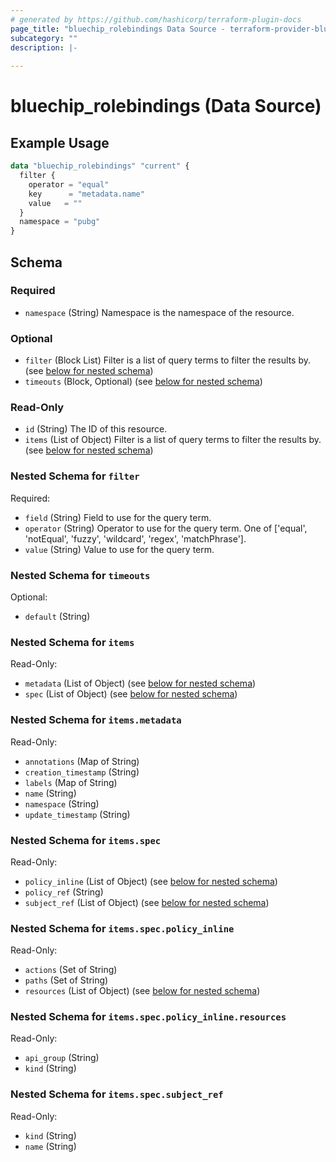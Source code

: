 ```yaml
---
# generated by https://github.com/hashicorp/terraform-plugin-docs
page_title: "bluechip_rolebindings Data Source - terraform-provider-bluechip"
subcategory: ""
description: |-
  
---
```


# bluechip_rolebindings (Data Source)



## Example Usage

```terraform
data "bluechip_rolebindings" "current" {
  filter {
    operator = "equal"
    key      = "metadata.name"
    value   = ""
  }
  namespace = "pubg"
}
```

<!-- schema generated by tfplugindocs -->
## Schema

### Required

- `namespace` (String) Namespace is the namespace of the resource.

### Optional

- `filter` (Block List) Filter is a list of query terms to filter the results by. (see [below for nested schema](#nestedblock--filter))
- `timeouts` (Block, Optional) (see [below for nested schema](#nestedblock--timeouts))

### Read-Only

- `id` (String) The ID of this resource.
- `items` (List of Object) Filter is a list of query terms to filter the results by. (see [below for nested schema](#nestedatt--items))

<a id="nestedblock--filter"></a>
### Nested Schema for `filter`

Required:

- `field` (String) Field to use for the query term.
- `operator` (String) Operator to use for the query term. One of ['equal', 'notEqual', 'fuzzy', 'wildcard', 'regex', 'matchPhrase'].
- `value` (String) Value to use for the query term.


<a id="nestedblock--timeouts"></a>
### Nested Schema for `timeouts`

Optional:

- `default` (String)


<a id="nestedatt--items"></a>
### Nested Schema for `items`

Read-Only:

- `metadata` (List of Object) (see [below for nested schema](#nestedobjatt--items--metadata))
- `spec` (List of Object) (see [below for nested schema](#nestedobjatt--items--spec))

<a id="nestedobjatt--items--metadata"></a>
### Nested Schema for `items.metadata`

Read-Only:

- `annotations` (Map of String)
- `creation_timestamp` (String)
- `labels` (Map of String)
- `name` (String)
- `namespace` (String)
- `update_timestamp` (String)


<a id="nestedobjatt--items--spec"></a>
### Nested Schema for `items.spec`

Read-Only:

- `policy_inline` (List of Object) (see [below for nested schema](#nestedobjatt--items--spec--policy_inline))
- `policy_ref` (String)
- `subject_ref` (List of Object) (see [below for nested schema](#nestedobjatt--items--spec--subject_ref))

<a id="nestedobjatt--items--spec--policy_inline"></a>
### Nested Schema for `items.spec.policy_inline`

Read-Only:

- `actions` (Set of String)
- `paths` (Set of String)
- `resources` (List of Object) (see [below for nested schema](#nestedobjatt--items--spec--policy_inline--resources))

<a id="nestedobjatt--items--spec--policy_inline--resources"></a>
### Nested Schema for `items.spec.policy_inline.resources`

Read-Only:

- `api_group` (String)
- `kind` (String)



<a id="nestedobjatt--items--spec--subject_ref"></a>
### Nested Schema for `items.spec.subject_ref`

Read-Only:

- `kind` (String)
- `name` (String)
